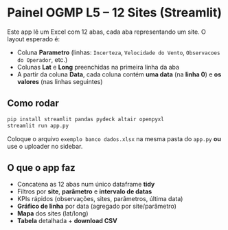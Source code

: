 
# Painel OGMP L5 – 12 Sites (Streamlit)

Este app lê um Excel com 12 abas, cada aba representando um site. O layout esperado é:
- Coluna **Parametro** (linhas: `Incerteza`, `Velocidade do Vento`, `Observacoes do Operador`, etc.)
- Colunas **Lat** e **Long** preenchidas na primeira linha da aba
- A partir da coluna **Data**, cada coluna contém **uma data** (na **linha 0**) e **os valores** (nas linhas seguintes)

## Como rodar

```bash
pip install streamlit pandas pydeck altair openpyxl
streamlit run app.py
```

Coloque o arquivo `exemplo banco dados.xlsx` na mesma pasta do `app.py` **ou** use o uploader no sidebar.

## O que o app faz
- Concatena as 12 abas num único dataframe **tidy**
- Filtros por **site**, **parâmetro** e **intervalo de datas**
- KPIs rápidos (observações, sites, parâmetros, última data)
- **Gráfico de linha** por data (agregado por site/parâmetro)
- **Mapa** dos sites (lat/long)
- **Tabela** detalhada + **download CSV**
